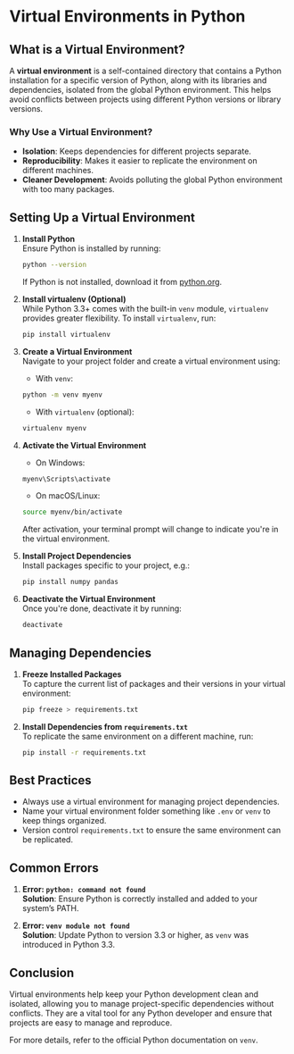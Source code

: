 
# Virtual Environments in Python

## What is a Virtual Environment?

A **virtual environment** is a self-contained directory that contains a Python installation for a specific version of Python, along with its libraries and dependencies, isolated from the global Python environment. This helps avoid conflicts between projects using different Python versions or library versions.

### Why Use a Virtual Environment?

- **Isolation**: Keeps dependencies for different projects separate.
- **Reproducibility**: Makes it easier to replicate the environment on different machines.
- **Cleaner Development**: Avoids polluting the global Python environment with too many packages.

## Setting Up a Virtual Environment

1. **Install Python**  
   Ensure Python is installed by running:
   ```bash
   python --version
   ```
   If Python is not installed, download it from [python.org](https://www.python.org).

2. **Install virtualenv (Optional)**  
   While Python 3.3+ comes with the built-in `venv` module, `virtualenv` provides greater flexibility. To install `virtualenv`, run:
   ```bash
   pip install virtualenv
   ```

3. **Create a Virtual Environment**  
   Navigate to your project folder and create a virtual environment using:

   - With `venv`:
   ```bash
   python -m venv myenv
   ```

   - With `virtualenv` (optional):
   ```bash
   virtualenv myenv
   ```

4. **Activate the Virtual Environment**

   - On Windows:
   ```bash
   myenv\Scripts\activate
   ```

   - On macOS/Linux:
   ```bash
   source myenv/bin/activate
   ```

   After activation, your terminal prompt will change to indicate you're in the virtual environment.

5. **Install Project Dependencies**  
   Install packages specific to your project, e.g.:
   ```bash
   pip install numpy pandas
   ```

6. **Deactivate the Virtual Environment**  
   Once you're done, deactivate it by running:
   ```bash
   deactivate
   ```

## Managing Dependencies

1. **Freeze Installed Packages**  
   To capture the current list of packages and their versions in your virtual environment:
   ```bash
   pip freeze > requirements.txt
   ```

2. **Install Dependencies from `requirements.txt`**  
   To replicate the same environment on a different machine, run:
   ```bash
   pip install -r requirements.txt
   ```

## Best Practices

- Always use a virtual environment for managing project dependencies.
- Name your virtual environment folder something like `.env` or `venv` to keep things organized.
- Version control `requirements.txt` to ensure the same environment can be replicated.

## Common Errors

1. **Error: `python: command not found`**  
   **Solution**: Ensure Python is correctly installed and added to your system’s PATH.

2. **Error: `venv module not found`**  
   **Solution**: Update Python to version 3.3 or higher, as `venv` was introduced in Python 3.3.

## Conclusion

Virtual environments help keep your Python development clean and isolated, allowing you to manage project-specific dependencies without conflicts. They are a vital tool for any Python developer and ensure that projects are easy to manage and reproduce.

For more details, refer to the official Python documentation on `venv`.

